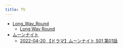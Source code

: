 ```yaml
---
title: TV
---
```



- [Long_Way_Round](./Long_Way_Round/index.md)
    - [Long Way Round](/d/2008/12/11/【TV】Long_Way_Round.md)
- [ムーンナイト](./ムーンナイト/index.md)
    - [2022-04-20 【ドラマ】ムーンナイト S01 第01話](/d/2022/04/20/2022-04-20_【ドラマ】ムーンナイト_S01_第01話.md)




